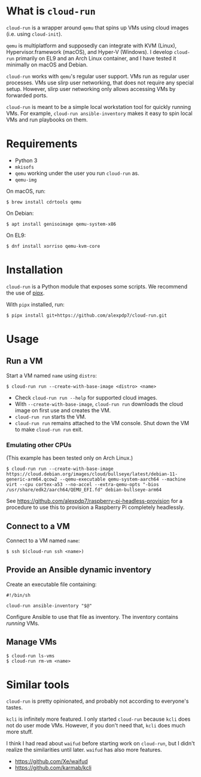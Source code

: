 # What is `cloud-run`

`cloud-run` is a wrapper around `qemu` that spins up VMs using cloud images (i.e. using `cloud-init`).

`qemu` is multiplatform and supposedly can integrate with KVM (Linux), Hypervisor.framework (macOS), and Hyper-V (Windows).
I develop `cloud-run` primarily on EL9 and an Arch Linux container, and I have tested it minimally on macOS and Debian.

`cloud-run` works with `qemu`'s regular user support.
VMs run as regular user processes.
VMs use slirp user networking, that does not require any special setup.
However, slirp user networking only allows accessing VMs by forwarded ports.

`cloud-run` is meant to be a simple local workstation tool for quickly running VMs.
For example, `cloud-run ansible-inventory` makes it easy to spin local VMs and run playbooks on them.

# Requirements

* Python 3
* `mkisofs`
* `qemu` working under the user you run `cloud-run` as.
* `qemu-img`

On macOS, run:

```
$ brew install cdrtools qemu
```

On Debian:

```
$ apt install genisoimage qemu-system-x86
```

On EL9:

```
$ dnf install xorriso qemu-kvm-core
```

# Installation

`cloud-run` is a Python module that exposes some scripts.
We recommend the use of [pipx](https://pypa.github.io/pipx/).

With `pipx` installed, run:

```
$ pipx install git+https://github.com/alexpdp7/cloud-run.git
```

# Usage

## Run a VM

Start a VM named `name` using `distro`:

```
$ cloud-run run --create-with-base-image <distro> <name>
```

* Check `cloud-run run --help` for supported cloud images.
* With `--create-with-base-image`, `cloud-run run` downloads the cloud image on first use and creates the VM.
* `cloud-run run` starts the VM.
* `cloud-run run` remains attached to the VM console.
  Shut down the VM to make `cloud-run run` exit.

### Emulating other CPUs

(This example has been tested only on Arch Linux.)

```
$ cloud-run run --create-with-base-image https://cloud.debian.org/images/cloud/bullseye/latest/debian-11-generic-arm64.qcow2 --qemu-executable qemu-system-aarch64 --machine virt --cpu cortex-a53 --no-accel --extra-qemu-opts "-bios /usr/share/edk2/aarch64/QEMU_EFI.fd" debian-bullseye-arm64
```

See https://github.com/alexpdp7/raspberry-pi-headless-provision for a procedure to use this to provision a Raspberry Pi completely headlessly.

## Connect to a VM

Connect to a VM named `name`:

```
$ ssh $(cloud-run ssh <name>)
```

## Provide an Ansible dynamic inventory

Create an executable file containing:

```
#!/bin/sh

cloud-run ansible-inventory "$@"
```

Configure Ansible to use that file as inventory.
The inventory contains *running* VMs.

## Manage VMs

```
$ cloud-run ls-vms
$ cloud-run rm-vm <name>
```

# Similar tools

`cloud-run` is pretty opinionated, and probably not according to everyone's tastes.

`kcli` is infinitely more featured.
I only started `cloud-run` because `kcli` does not do user mode VMs.
However, if you don't need that, `kcli` does much more stuff.

I think I had read about `waifud` before starting work on `cloud-run`, but I didn't realize the similarities until later.
`waifud` has also more features.

* https://github.com/Xe/waifud
* https://github.com/karmab/kcli
